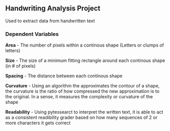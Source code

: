 ## **Handwriting Analysis Project**
Used to extract data from handwritten text

### **Dependent Variables**
**Area** - The number of pixels within a continous shape (Letters or clumps of letters)

**Size** - The size of a minimum fitting rectangle around each continous shape (in # of pixels)

**Spacing** - The distance between each continous shape

**Curvature** - Using an algorithm the approximates the contour of a shape, the curvature is the ratio of how compressed the new approximation is to the original. In a sense, it measures the complexity or curvature of the shape

**Readability** - Using pytessearct to interpret the written text, it is able to act as a consistent readibility grader based on how many sequences of 2 or more characters it gets correct

